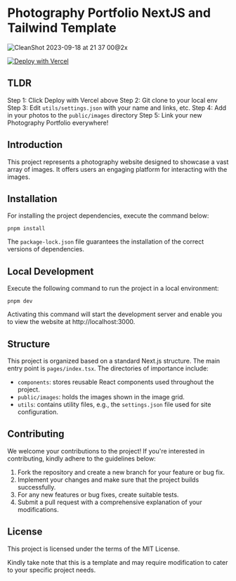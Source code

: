 # Photography Portfolio NextJS and Tailwind Template

![CleanShot 2023-09-18 at 21 37 00@2x](https://github.com/9d8dev/photos/assets/57158102/74762c0a-41ec-4b76-a1b9-d6aa83b1cbc4)

[![Deploy with Vercel](https://vercel.com/button)](https://vercel.com/new/clone?repository-url=https%3A%2F%2Fgithub.com%2F9d8dev%2Fphotos&project-name=photos&repository-name=photos)

## TLDR

Step 1: Click Deploy with Vercel above
Step 2: Git clone to your local env
Step 3: Edit `utils/settings.json` with your name and links, etc. 
Step 4: Add in your photos to the `public/images` directory 
Step 5: Link your new Photography Portfolio everywhere! 

## Introduction

This project represents a photography website designed to showcase a vast array of images. It offers users an engaging platform for interacting with the images.

## Installation

For installing the project dependencies, execute the command below:

```
pnpm install
```

The `package-lock.json` file guarantees the installation of the correct versions of dependencies.

## Local Development

Execute the following command to run the project in a local environment:

```
pnpm dev
```

Activating this command will start the development server and enable you to view the website at http://localhost:3000.

## Structure

This project is organized based on a standard Next.js structure. The main entry point is `pages/index.tsx`. The directories of importance include:

- `components`: stores reusable React components used throughout the project.
- `public/images`: holds the images shown in the image grid.
- `utils`: contains utility files, e.g., the `settings.json` file used for site configuration.

## Contributing

We welcome your contributions to the project! If you're interested in contributing, kindly adhere to the guidelines below:

1. Fork the repository and create a new branch for your feature or bug fix.
2. Implement your changes and make sure that the project builds successfully.
3. For any new features or bug fixes, create suitable tests.
4. Submit a pull request with a comprehensive explanation of your modifications.

## License

This project is licensed under the terms of the MIT License.

Kindly take note that this is a template and may require modification to cater to your specific project needs.
